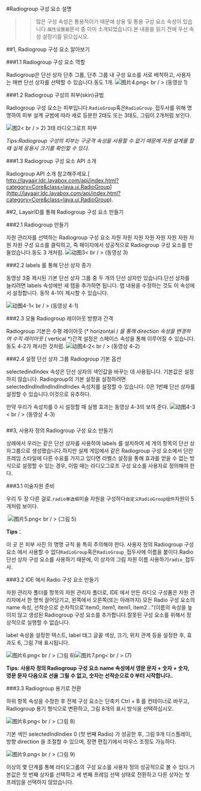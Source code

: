 #Radiogroup 구성 요소 설명

>> 많은 구성 속성은 통용적이기 때문에 상용 및 통용 구성 요소 속성이 있습니다.`属性设置器`문서 중 이미 소개되었습니다.본 내용을 읽기 전에 우선 속성 설정기를 읽으십시오.

##1, Radiogroup 구성 요소 알아보기

###1.1 Radiogroup 구성 요소 역할

Radiogroup은 단선 상자 단추 그룹, 단추 그룹 내 구성 요소를 서로 배척하고, 사용자는 매번 단선 상자를 선택할 수 있습니다.동도 1개.
![图片4.png](img/1.gif)< br / > (동영상 1)

###1.2 Radiogroup 구성의 피부(skin)규범

Radiogroup 구성 요소는 피부입니다.`RadioGroup`혹은`RadioGroup_`접두사를 위해 명명하여 피부 설계 규범에 따라 세로 등분한 2태도 또는 3태도, 그림이 2개처럼 보인다.

![图2](img/2.png)< br / > 2) 3태 라디오그로프 피부

*Tips:Radiogroup 구성의 피부는 구궁격 속성을 사용할 수 없기 때문에 자원 설계를 할 때 실제 응용시 크기를 확인할 수 있다.*

###1.3 Radiogroup 구성 요소 API 소개

Radiogroup API 소개 참고해주세요.[ http://layaair.ldc.layabox.com/api/index.html?category=Core&class=laya.ui.RadioGroup](http://layaair.ldc.layabox.com/api/index.html?category=Core&class=laya.ui.RadioGroup).




##2, LayairID를 통해 Radiogroup 구성 요소 만들기

###2.1 Radiogroup 만들기

자원 관리자를 선택하는 Radiogroup 구성 요소 자원 자원 자원 자원 자원 자원 자원 자원 자원 구성 요소를 클릭하고, 즉 페이지에서 성공적으로 Radiogroup 구성 요소를 만들었습니다.동도 3 개처럼.
​![动图3](img/3.gif)< br / > (동영상 3)



###2.2 labels 를 통해 단선 상자 증가

동영상 3중 제시된 기본 단선 상자 그룹 중 두 개의 단선 상자만 있습니다.단선 상자를 늘리려면 labels 속성에만 새 탭을 추가하면 됩니다. 탭 내용을 수정하는 것도 이 속성에서 설정합니다. 동작 4-1이 제시할 수 있습니다.

​![动图4-1](img/4-1.gif)< br / > (동영상 4-1)



###2.3 모듈 Radiogroup 레이아웃 방향과 간격

Radiogroup 기본은 수평 레이아웃 (* horizontal *) 을 통해 direction 속성을 변경하여 수직 레이아웃 (* vertical *)간격 설정은 스페이스 속성을 통해 이루어질 수 있습니다.동도 4-2가 제시한 것처럼.
![动图4-2](img/4-2.gif)< br / > (동영상 4-2)



###2.4 설정 단선 상자 그룹 Radiogroup 기본 옵션

selectedIndIndex 속성은 단선 상자의 색인값을 바꾸는 데 사용됩니다. 기본값은 설정하지 않습니다. Radiogroup의 기본 설정을 설정하려면 selectedIndIndIndIndIndIndex 속성치를 설정할 수 있습니다. 0은 1번째 단선 상자를 설정할 수 있습니다.이것으로 유추하다.

만약 우리가 속성치를 0 시 설정할 때 실행 효과는 동영상 4-3의 보여 준다.
![动图4-3](img/4-3.gif)< br / > (동영상 4-3)

### 



##3, 사용자 정의 Radiogroup 구성 요소 만들기

상례에서 우리는 같은 단선 상자를 사용하여 labels 를 설치하여 세 개의 항목의 단선 상자그룹으로 생성했습니다.하지만 실제 게임에서 같은 Radiogroup 구성 요소에서 단칸 프레임 스타일에 다른 수요를 가지고 있다면 라벨스 설정을 통해 효과를 얻을 수 없는 방식으로 설정할 수 있는 경우, 이럴 때는 라디오그로프 구성 요소를 사용자로 정의해야 한다.




###3.1 미술자원 준비

우리 두 장 다른 걸로.`radio单选框`미술 자원을 구성하다`自定义RadioGroup组件`자원이 5개처럼 보이다.



​        ![图片5.png](img/5.png)< br / > (그림 5)

**Tips**：

이 곳 은 피부 사진 의 명명 규칙 을 특히 주의해야 한다. 사용자 정의 Radiogroup 구성 요소 에서 사용할 수 없다`RadioGroup`혹은`RadioGroup_`접두사에 이름을 붙이다.Radio 단선 상자 구성 요소를 사용하기 때문에, 이 상자의 그림 자원 이름 사용하기`radio_`접두사.



###3.2 IDE 에서 Radio 구성 요소 만들기

자원 관리자 폴더를 항목의 자원 관리자 폴더로, IDE 에서 만든 라디오 구성품은 자원 관리자에서 한 명씩 끌어당기고, 왼쪽에서 오른쪽(또는 아래까지) 모든 Radio 구성 요소의 name 속성, 선착순으로 순차적으로'item0, item1, item1, item2..."(이름의 속성을 높이지 않고 생성된 Radiogroup 구성 요소를 추가합니다.잘못된 구성 요소를 위해서 정상적으로 실행할 수 없습니다.

label 속성을 설정한 텍스트, label 태그 글꼴 색상, 크기, 위치 관계 등을 설정한 후, 효과도 6, 그림 7에 표시됩니다.

​![图片6.png](img/6.png)< br / > (그림 6)![图片7.png](img/7.png)< br / > (7)

​**Tips: 사용자 정의 Radiogroup 구성 요소 name 속성에서 영문 문자 + 숫자 + 숫자, 영문 문자 다음으로 선을 그릴 수 없고, 숫자는 선착순으로 0 부터 시작합니다.**.



###3.3 Radiogroup 용기로 전환

하위 항목 속성을 수정한 후 전체 구성 요소는 단축키 Ctrl + B 를 컨테이너로 바꾸고, Radiogroup 용기 형식으로 변환하고, 그림 8개의 표시 방식을 선택하십시오.

​![图片8.png](img/8.png)< br / > (그림 8)



기본 색인 selectedIndIndiex 0 (첫 번째 Radio) 가 성공한 후, 그림 9개 디스플레이, 방향 direction 을 조절할 수 있으며, 장면 편집기에서 마우스 조정도 가능하다.

​![图片9.png](img/9.png)< br / > (그림 9)

이상의 몇 단계를 통해 라디오그룹의 구성 요소를 사용자 정의 성공적으로 볼 수 있다.기본값은 첫 번째 상자를 선택하고 세 번째 프레임 선택 상태로 전환하고 다른 상자는 첫 프레임을 선택하지 않았습니다.